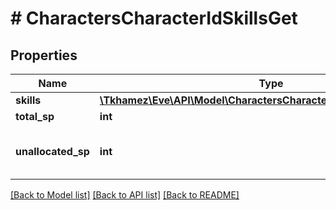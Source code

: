 # # CharactersCharacterIdSkillsGet

## Properties

Name | Type | Description | Notes
------------ | ------------- | ------------- | -------------
**skills** | [**\Tkhamez\Eve\API\Model\CharactersCharacterIdSkillsGetSkillsInner[]**](CharactersCharacterIdSkillsGetSkillsInner.md) |  |
**total_sp** | **int** |  |
**unallocated_sp** | **int** | Skill points available to be assigned | [optional]

[[Back to Model list]](../../README.md#models) [[Back to API list]](../../README.md#endpoints) [[Back to README]](../../README.md)
